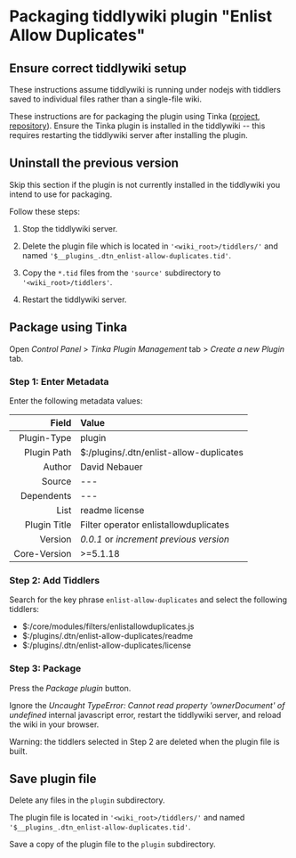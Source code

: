 # Packaging tiddlywiki plugin "Enlist Allow Duplicates"

## Ensure correct tiddlywiki setup ##

These instructions assume tiddlywiki is running under nodejs with tiddlers
saved to individual files rather than a single-file wiki.

These instructions are for packaging the plugin using Tinka
([project](http://tinkaplugin.github.io),
[repository](https://github.com/TinkaPlugin/Tinka)). Ensure the Tinka plugin is
installed in the tiddlywiki -- this requires restarting the tiddlywiki server
after installing the plugin.

## Uninstall the previous version ##

Skip this section if the plugin is not currently installed in the tiddlywiki
you intend to use for packaging.

Follow these steps:

1. Stop the tiddlywiki server.

2. Delete the plugin file which is located in `'<wiki_root>/tiddlers/'` and
   named `'$__plugins_.dtn_enlist-allow-duplicates.tid'`.

3. Copy the `*.tid` files from the `'source'` subdirectory to
   `'<wiki_root>/tiddlers'`.

4. Restart the tiddlywiki server.

## Package using Tinka ##

Open _Control Panel_ > _Tinka Plugin Management_ tab > _Create a new Plugin_ tab.

### Step 1: Enter Metadata ###

Enter the following metadata values:

|       Field|Value                                   |
|-----------:|:---------------------------------------|
| Plugin-Type|plugin                                  |
| Plugin Path|\$:/plugins/.dtn/enlist-allow-duplicates|
|      Author|David Nebauer                           |
|      Source|---                                     |
|  Dependents|---                                     |
|        List|readme license                          |
|Plugin Title|Filter operator enlistallowduplicates   |
|     Version|_0.0.1_ or _increment previous version_ |
|Core-Version|>=5.1.18                                |

### Step 2: Add Tiddlers ###

Search for the key phrase `enlist-allow-duplicates` and select the following tiddlers:

* \$:/core/modules/filters/enlistallowduplicates.js
* \$:/plugins/.dtn/enlist-allow-duplicates/readme
* \$:/plugins/.dtn/enlist-allow-duplicates/license

### Step 3: Package ###

Press the _Package plugin_ button.

Ignore the _Uncaught TypeError: Cannot read property 'ownerDocument' of
undefined_ internal javascript error, restart the tiddlywiki server, and reload
the wiki in your browser.

Warning: the tiddlers selected in Step 2 are deleted when the plugin file is
built.

## Save plugin file ##

Delete any files in the `plugin` subdirectory.

The plugin file is located in `'<wiki_root>/tiddlers/'` and named
`'$__plugins_.dtn_enlist-allow-duplicates.tid'`.

Save a copy of the plugin file to the `plugin` subdirectory.
